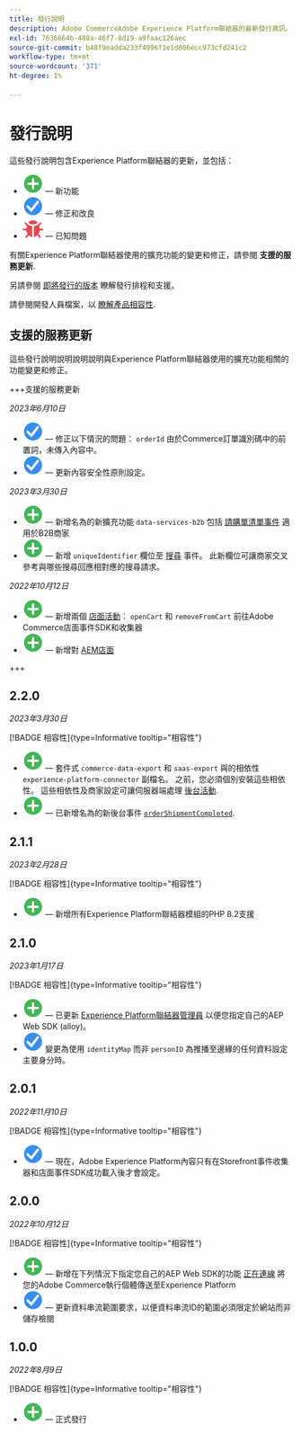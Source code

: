 ```yaml
---
title: 發行說明
description: Adobe CommerceAdobe Experience Platform聯結器的最新發行資訊。
exl-id: 7636664b-488a-46f7-8d19-a9faac126aec
source-git-commit: b48f9eadda233f4996f1e1d806ecc973cfd241c2
workflow-type: tm+mt
source-wordcount: '371'
ht-degree: 1%

---
```


# 發行說明

這些發行說明包含Experience Platform聯結器的更新，並包括：

* ![新增](../assets/new.svg)  — 新功能
* ![修正](../assets/fix.svg)  — 修正和改良
* ![錯誤](../assets/bug.svg)  — 已知問題

有關Experience Platform聯結器使用的擴充功能的變更和修正，請參閱 **支援的服務更新**.

另請參閱 [即將發行的版本](https://experienceleague.adobe.com/docs/commerce-operations/release/planning/schedule.html) 瞭解發行排程和支援。

請參閱開發人員檔案，以 [瞭解產品相容性](https://experienceleague.adobe.com/docs/commerce-operations/release/product-availability.html).

## 支援的服務更新

這些發行說明說明說明說明與Experience Platform聯結器使用的擴充功能相關的功能變更和修正。

+++支援的服務更新

_2023年6月10日_

* ![修正](../assets/fix.svg)  — 修正以下情況的問題： `orderId` 由於Commerce訂單識別碼中的前置詞，未傳入內容中。
* ![修正](../assets/fix.svg)  — 更新內容安全性原則設定。

_2023年3月30日_

* ![新增](../assets/new.svg)  — 新增名為的新擴充功能 `data-services-b2b` 包括 [請購單清單事件](events.md#b2b-events) 適用於B2B商家
* ![新增](../assets/new.svg)  — 新增 `uniqueIdentifier` 欄位至 [搜尋](events.md#search-events) 事件。 此新欄位可讓商家交叉參考與哪些搜尋回應相對應的搜尋請求。

_2022年10月12日_

* ![新增](../assets/new.svg)  — 新增兩個 [店面活動](events.md)： `openCart` 和 `removeFromCart` 前往Adobe Commerce店面事件SDK和收集器
* ![新增](../assets/new.svg)  — 新增對 [AEM店面](overview.md#aem-support)

+++

## 2.2.0

_2023年3月30日_

[!BADGE 相容性]{type=Informative tooltip="相容性"}

* ![新增](../assets/new.svg)  — 套件式 `commerce-data-export` 和 `saas-export` 與的相依性 `experience-platform-connector` 副檔名。 之前，您必須個別安裝這些相依性。 這些相依性及商家設定可讓伺服器端處理 [後台活動](events.md#back-office-events).
* ![新增](../assets/new.svg)  — 已新增名為的新後台事件 [`orderShipmentCompleted`](events.md#ordershipmentcompleted).

## 2.1.1

_2023年2月28日_

[!BADGE 相容性]{type=Informative tooltip="相容性"}

* ![新增](../assets/new.svg)  — 新增所有Experience Platform聯結器模組的PHP 8.2支援

## 2.1.0

_2023年1月17日_

[!BADGE 相容性]{type=Informative tooltip="相容性"}

* ![新增](../assets/new.svg)  — 已更新 [Experience Platform聯結器管理員](connect-data.md) 以便您指定自己的AEP Web SDK (alloy)。
* ![修正](../assets/fix.svg) 變更為使用 `identityMap` 而非 `personID` 為推播至邊緣的任何資料設定主要身分時。

## 2.0.1

_2022年11月10日_

[!BADGE 相容性]{type=Informative tooltip="相容性"}

* ![已修正的問題](../assets/fix.svg)  — 現在，Adobe Experience Platform內容只有在Storefront事件收集器和店面事件SDK成功載入後才會設定。

## 2.0.0

_2022年10月12日_

[!BADGE 相容性]{type=Informative tooltip="相容性"}

* ![新增](../assets/new.svg)  — 新增在下列情況下指定您自己的AEP Web SDK的功能 [正在連線](connect-data.md) 將您的Adobe Commerce執行個體傳送至Experience Platform
* ![修正](../assets/fix.svg)  — 更新資料串流範圍要求，以便資料串流ID的範圍必須限定於網站而非儲存檢閱

## 1.0.0

_2022年8月9日_

[!BADGE 相容性]{type=Informative tooltip="相容性"}

* ![新增](../assets/new.svg)  — 正式發行
